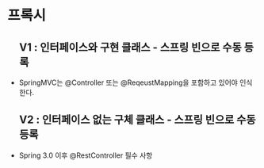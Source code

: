 <h1>프록시</h1>
<ul>
<h2>V1 : 인터페이스와 구현 클래스 - 스프링 빈으로 수동 등록</h2>
<li>
<p>
    SpringMVC는 @Controller 또는 @ReqeustMapping을 포함하고 있어야 인식한다.
</p>
</li>
</ul>
<ul>
<h2>V2 : 인터페이스 없는 구체 클래스 - 스프링 빈으로 수동 등록</h2>
<li>
 Spring 3.0 이후 @RestController 필수 사항
</li>
</ul>